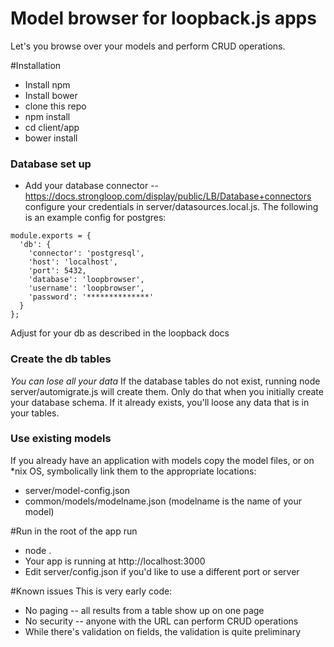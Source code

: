 # Model browser for loopback.js apps
Let's you browse over your models and perform CRUD operations.

#Installation

* Install npm
* Install bower
* clone this repo
* npm install
* cd client/app
* bower install

### Database set up
* Add your database connector -- https://docs.strongloop.com/display/public/LB/Database+connectors
configure your credentials in server/datasources.local.js.  The following is an example config for postgres:
```
module.exports = {
  'db': {
    'connector': 'postgresql',
    'host': 'localhost',
    'port': 5432,
    'database': 'loopbrowser',
    'username': 'loopbrowser',
    'password': '**************'
  }
};
```
Adjust for your db as described in the loopback docs

### Create the db tables
*You can lose all your data*
If the database tables do not exist, running node server/automigrate.js will create them. Only do that when you initially create your database schema. If it already exists, you'll loose any data that is in your tables.

### Use existing models
If you already have an application with models copy the model files, or on \*nix OS, symbolically link them to the appropriate locations:
* server/model-config.json
* common/models/modelname.json (modelname is the name of your model)



#Run
in the root of the app run
* node .
* Your app is running at http://localhost:3000 
* Edit server/config.json if you'd like to use a different port or server

#Known issues
This is very early code:
* No paging -- all results from a table show up on one page
* No security -- anyone with the URL can perform CRUD operations
* While there's validation on fields, the validation is quite preliminary
